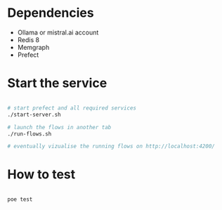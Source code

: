 

# Dependencies

- Ollama or mistral.ai account
- Redis 8 
- Memgraph
- Prefect

# Start the service

```sh

# start prefect and all required services
./start-server.sh

# launch the flows in another tab
./run-flows.sh

# eventually vizualise the running flows on http://localhost:4200/

```

# How to test

```sh

poe test 

```